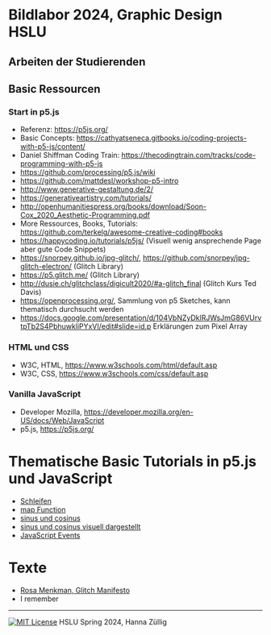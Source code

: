 # Bildlabor 2024, Graphic Design HSLU

## Arbeiten der Studierenden


## Basic Ressourcen
### Start in p5.js
* Referenz: https://p5js.org/
* Basic Concepts: https://cathyatseneca.gitbooks.io/coding-projects-with-p5-js/content/
* Daniel Shiffman Coding Train: https://thecodingtrain.com/tracks/code-programming-with-p5-js
* https://github.com/processing/p5.js/wiki
* https://github.com/mattdesl/workshop-p5-intro 
* http://www.generative-gestaltung.de/2/
* https://generativeartistry.com/tutorials/
* http://openhumanitiespress.org/books/download/Soon-Cox_2020_Aesthetic-Programming.pdf
* More Ressources, Books, Tutorials: https://github.com/terkelg/awesome-creative-coding#books
* https://happycoding.io/tutorials/p5js/ (Visuell wenig ansprechende Page aber gute Code Snippets)
* https://snorpey.github.io/jpg-glitch/, https://github.com/snorpey/jpg-glitch-electron/ (Glitch Library)
* https://p5.glitch.me/ (Glitch Library)
* http://dusie.ch/glitchclass/digicult2020/#a-glitch_final (Glitch Kurs Ted Davis)
* https://openprocessing.org/, Sammlung von p5 Sketches, kann thematisch durchsucht werden 
* https://docs.google.com/presentation/d/104VbNZyDklRJWsJmG86VUrvtpTb2S4PbhuwkliPYxVI/edit#slide=id.p 
Erklärungen zum Pixel Array

### HTML und CSS
* W3C, HTML, https://www.w3schools.com/html/default.asp
* W3C, CSS, https://www.w3schools.com/css/default.asp

### Vanilla JavaScript
* Developer Mozilla, https://developer.mozilla.org/en-US/docs/Web/JavaScript
* p5.js, https://p5js.org/


# Thematische Basic Tutorials in p5.js und JavaScript  
* <a href="https://www.youtube.com/watch?v=cnRD9o6odjk&list=PLRqwX-V7Uu6Zy51Q-x9tMWIv9cueOFTFA&index=18" target="_blank">Schleifen</a>
* <a href="https://www.youtube.com/watch?v=nicMAoW6u1g&list=PLRqwX-V7Uu6Zy51Q-x9tMWIv9cueOFTFA" target="_blank">map Function</a>
* <a href="https://www.youtube.com/watch?v=lMKlnYCvsl0" target="_blank">sinus und cosinus</a>
* <a href="https://setosa.io/ev/sine-and-cosine/" target="_blank">sinus und cosinus visuell dargestellt</a>
* <a href="https://www.w3schools.com/js/js_events.asp">JavaScript Events </a>

# Texte 
* <a href="https://github.com/digitalideation/bildlaborGD2023/wiki/texte/2010_Original_Rosa-Menkman-Glitch-Studies-Manifesto.pdf" target="_blank">Rosa Menkman, Glitch Manifesto</a>
* I remember


***
[![MIT License](https://img.shields.io/badge/license-MIT-blue.svg)](http://opensource.org/licenses/MIT)
HSLU Spring 2024, Hanna Züllig